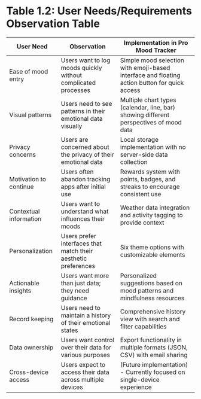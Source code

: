 # Table 1.2: User Needs/Requirements Observation Table

| User Need | Observation | Implementation in Pro Mood Tracker |
|-----------|-------------|-----------------------------------|
| Ease of mood entry | Users want to log moods quickly without complicated processes | Simple mood selection with emoji-based interface and floating action button for quick access |
| Visual patterns | Users need to see patterns in their emotional data visually | Multiple chart types (calendar, line, bar) showing different perspectives of mood data |
| Privacy concerns | Users are concerned about the privacy of their emotional data | Local storage implementation with no server-side data collection |
| Motivation to continue | Users often abandon tracking apps after initial use | Rewards system with points, badges, and streaks to encourage consistent use |
| Contextual information | Users want to understand what influences their moods | Weather data integration and activity tagging to provide context |
| Personalization | Users prefer interfaces that match their aesthetic preferences | Six theme options with customizable elements |
| Actionable insights | Users want more than just data; they need guidance | Personalized suggestions based on mood patterns and mindfulness resources |
| Record keeping | Users need to maintain a history of their emotional states | Comprehensive history view with search and filter capabilities |
| Data ownership | Users want control over their data for various purposes | Export functionality in multiple formats (JSON, CSV) with email sharing |
| Cross-device access | Users expect to access their data across multiple devices | (Future implementation) - Currently focused on single-device experience | 